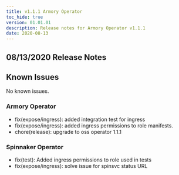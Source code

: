 ```yaml
---
title: v1.1.1 Armory Operator
toc_hide: true
version: 01.01.01
description: Release notes for Armory Operator v1.1.1
date: 2020-08-13
---
```


## 08/13/2020 Release Notes

## Known Issues
No known issues.

### Armory Operator

* fix(expose/ingress): added integration test for ingress
* fix(expose/ingress): added ingress permissions to role manifests.
* chore(release): upgrade to oss operator 1.1.1

### Spinnaker Operator

* fix(test): Added ingress permissions to role used in tests
* fix(expose/ingress): solve issue for spinsvc status URL


